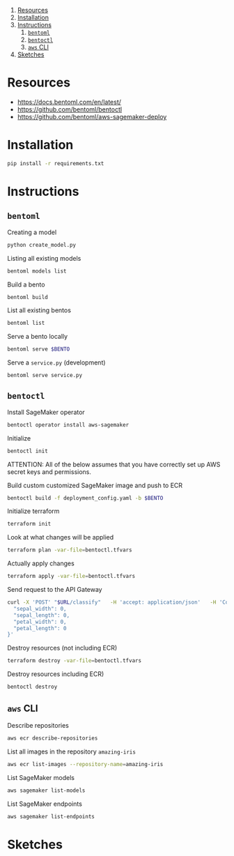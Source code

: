 1. [Resources](#resources)
2. [Installation](#installation)
3. [Instructions](#instructions)
    1. [`bentoml`](#bentoml)
    1. [`bentoctl`](#bentoctl)
    1. [`aws` CLI](#aws-cli)
4. [Sketches](#sketches)

# Resources
* https://docs.bentoml.com/en/latest/
* https://github.com/bentoml/bentoctl
* https://github.com/bentoml/aws-sagemaker-deploy

# Installation
```bash
pip install -r requirements.txt
```

# Instructions
## `bentoml`
Creating a model
```bash
python create_model.py
```

Listing all existing models
```bash
bentoml models list
```

Build a bento
```bash
bentoml build
```

List all existing bentos
```bash
bentoml list
```

Serve a bento locally
```bash
bentoml serve $BENTO
```

Serve a `service.py` (development)
```bash
bentoml serve service.py
```

## `bentoctl`
Install SageMaker operator
```bash
bentoctl operator install aws-sagemaker
```

Initialize
```bash
bentoctl init
```

ATTENTION: All of the below assumes that you have correctly set up AWS
secret keys and permissions.

Build custom customized SageMaker image and push to ECR

```bash
bentoctl build -f deployment_config.yaml -b $BENTO
```


Initialize terraform
```bash
terraform init
```

Look at what changes will be applied

```bash
terraform plan -var-file=bentoctl.tfvars
```

Actually apply changes
```bash
terraform apply -var-file=bentoctl.tfvars
```

Send request to the API Gateway
```bash
curl -X 'POST' "$URL/classify"   -H 'accept: application/json'   -H 'Content-Type: application/json'   -d '{            
  "sepal_width": 0,
  "sepal_length": 0,
  "petal_width": 0,
  "petal_length": 0
}'
```

Destroy resources (not including ECR)

```bash
terraform destroy -var-file=bentoctl.tfvars
```

Destroy resources  including ECR)

```bash
bentoctl destroy
```

## `aws` CLI
Describe repositories
```bash
aws ecr describe-repositories
```

List all images in the repository `amazing-iris`
```bash
aws ecr list-images --repository-name=amazing-iris
```

List SageMaker models
```bash
aws sagemaker list-models
```

List SageMaker endpoints
```bash
aws sagemaker list-endpoints
```


# Sketches

